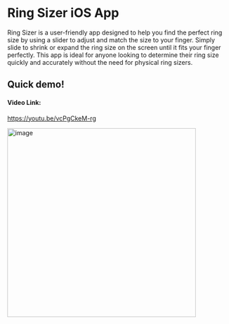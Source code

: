 # Ring Sizer iOS App
Ring Sizer is a user-friendly app designed to help you find the perfect ring size by using a slider to adjust and match the size to your finger. Simply slide to shrink or expand the ring size on the screen until it fits your finger perfectly. This app is ideal for anyone looking to determine their ring size quickly and accurately without the need for physical ring sizers.

## Quick demo! 

#### Video Link:
https://youtu.be/vcPgCkeM-rg

<img width="429" alt="image" src="https://github.com/user-attachments/assets/beac91b1-8d08-46d9-9c40-0f4db8b3173f">

